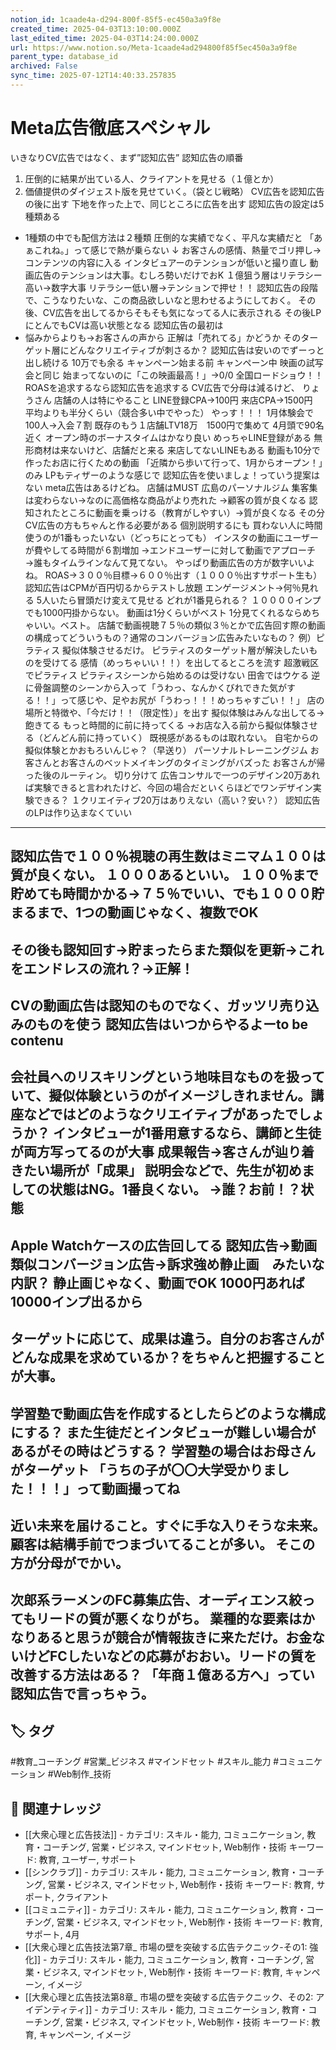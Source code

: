 ```yaml
---
notion_id: 1caade4a-d294-800f-85f5-ec450a3a9f8e
created_time: 2025-04-03T13:10:00.000Z
last_edited_time: 2025-04-03T14:24:00.000Z
url: https://www.notion.so/Meta-1caade4ad294800f85f5ec450a3a9f8e
parent_type: database_id
archived: False
sync_time: 2025-07-12T14:40:33.257835
---
```


# Meta広告徹底スペシャル

いきなりCV広告ではなく、まず”認知広告”
認知広告の順番
1. 圧倒的に結果が出ている人、クライアントを見せる（１億とか）
1. 価値提供のダイジェスト版を見せていく。（袋とじ戦略）
CV広告を認知広告の後に出す
下地を作った上で、同じところに広告を出す
認知広告の設定は5種類ある
- 1種類の中でも配信方法は２種類
圧倒的な実績でなく、平凡な実績だと
「あぁこれね。」って感じで熱が乗らない
↓
お客さんの感情、熱量でゴリ押し→コンテンツの内容に入る
インタビュアーのテンションが低いと撮り直し
動画広告のテンションは大事。むしろ勢いだけでおK
１億狙う層はリテラシー高い→数字大事
リテラシー低い層→テンションで押せ！！
認知広告の段階で、こうなりたいな、この商品欲しいなと思わせるようにしておく。
その後、CV広告を出してるからそもそも気になってる人に表示される
その後LPにとんでもCVは高い状態となる
認知広告の最初は
- 悩みからよりも→お客さんの声から
正解は「売れてる」かどうか
そのターゲット層にどんなクリエイティブが刺さるか？
認知広告は安いのでずーっと出し続ける
10万でも余る
キャンペーン始まる前
キャンペーン中
映画の試写会と同じ
始まってないのに「この映画最高！」→0/0 全国ロードショウ！！
ROASを追求するなら認知広告を追求する
CV広告で分母は減るけど、
りょうさん
店舗の人は特にやること
LINE登録CPA→100円
来店CPA→1500円　平均よりも半分くらい（競合多い中でやった）
やっす！！！
1月体験会で100人→入会７割
既存のもう１店舗LTV18万　1500円で集めて
4月頭で90名近く
オープン時のボーナスタイムはかなり良い
めっちゃLINE登録がある
無形商材は来ないけど、店舗だと来る
来店してないLINEもある
動画も10分で作ったお店に行くための動画
「近隣から歩いて行って、1月からオープン！」のみ
LPもティザーのような感じで
認知広告を使いましょ！っていう提案はない
meta広告はあるけどね。
店舗はMUST
広島のパーソナルジム
集客集は変わらない→なのに高価格な商品がより売れた
→顧客の質が良くなる
認知されたところに動画を乗っける（教育がしやすい）→質が良くなる
その分CV広告の方もちゃんと作る必要がある
個別説明するにも
買わない人に時間使うのが1番もったいない（どっちにとっても）
インスタの動画にユーザーが費やしてる時間が６割増加
→エンドユーザーに対して動画でアプローチ
→誰もタイムラインなんて見てない。
やっぱり動画広告の方が数字いいよね。
ROAS→３００％目標→６００％出す（１０００％出すサポート生も）
認知広告はCPMが百円切るからテストし放題
エンゲージメント→何％見れる
5人いたら冒頭だけ変えて見せる
どれが1番見られる？
１００００インプでも1000円掛からない。
動画は1分くらいがベスト
1分見てくれるならめちゃいい。ベスト。
店舗で動画視聴７５％の類似３％とかで広告回す際の動画の構成ってどういうもの？通常のコンバージョン広告みたいなもの？
例）ピラティス
擬似体験させるだけ。
ピラティスのターゲット層が解決したいものを受けてる
感情（めっちゃいい！！）を出してるところを流す
超激戦区でピラティス
ピラティスシーンから始めるのは受けない
田舎ではウケる
逆に骨盤調整のシーンから入って「うわっ、なんかくびれできた気がする！！」って感じや、足やお尻が「うわっ！！！めっちゃすごい！！」
店の場所と特徴や、「今だけ！！（限定性）」を出す
擬似体験はみんな出してる→飽きてる
もっと時間的に前に持ってくる
→お店な入る前から擬似体験させる（どんどん前に持っていく）
既視感があるものは取れない。
自宅からの擬似体験とかおもろいんじゃ？（早送り）
パーソナルトレーニングジム
お客さんとお客さんのベットメイキングのタイミングがバズった
お客さんが帰った後のルーティン。
切り分けて
広告コンサルで一つのデザイン20万あれば実験できると言われたけど、今回の場合だといくらほどでワンデザイン実験できる？
１クリエイティブ20万はありえない（高い？安い？）
認知広告のLPは作り込まなくていい
---
認知広告で１００％視聴の再生数はミニマム１００は質が良くない。
１０００あるといい。
１００％まで貯めても時間かかる→７５％でいい、でも１０００貯まるまで、1つの動画じゃなく、複数でOK
---
その後も認知回す→貯まったらまた類似を更新→これをエンドレスの流れ？→正解！
---
CVの動画広告は認知のものでなく、ガッツリ売り込みのものを使う
認知広告はいつからやるよーto be contenu
---
会社員へのリスキリングという地味目なものを扱っていて、擬似体験というのがイメージしきれません。講座などではどのようなクリエイティブがあったでしょうか？
インタビューが1番用意するなら、講師と生徒が両方写ってるのが大事
成果報告→客さんが辿り着きたい場所が「成果」
説明会などで、先生が初めましての状態はNG。1番良くない。
→誰？お前！？状態
---
Apple Watchケースの広告回してる
認知広告→動画　類似コンバージョン広告→訴求強め静止画　みたいな内訳？
静止画じゃなく、動画でOK
1000円あれば10000インプ出るから
---
ターゲットに応じて、成果は違う。自分のお客さんがどんな成果を求めているか？をちゃんと把握することが大事。
---
学習塾で動画広告を作成するとしたらどのような構成にする？
また生徒だとインタビューが難しい場合があるがその時はどうする？
学習塾の場合はお母さんがターゲット
「うちの子が〇〇大学受かりました！！！」って動画撮ってね
---
近い未来を届けること。すぐに手な入りそうな未来。
顧客は結構手前でつまづいてることが多い。
そこの方が分母がでかい。
---
次郎系ラーメンのFC募集広告、オーディエンス絞ってもリードの質が悪くなりがち。
業種的な要素はかなりあると思うが競合が情報抜きに来ただけ。お金ないけどFCしたいなどの応募がおおい。リードの質を改善する方法はある？
「年商１億ある方へ」ってい認知広告で言っちゃう。
---

## 🏷️ タグ
#教育_コーチング #営業_ビジネス #マインドセット #スキル_能力 #コミュニケーション #Web制作_技術

## 🔗 関連ナレッジ
- [[大衆心理と広告技法]] - カテゴリ: スキル・能力, コミュニケーション, 教育・コーチング, 営業・ビジネス, マインドセット, Web制作・技術 キーワード: 教育, ユーザー, サポート
- [[シンクラブ]] - カテゴリ: スキル・能力, コミュニケーション, 教育・コーチング, 営業・ビジネス, マインドセット, Web制作・技術 キーワード: 教育, サポート, クライアント
- [[コミュニティ]] - カテゴリ: スキル・能力, コミュニケーション, 教育・コーチング, 営業・ビジネス, マインドセット, Web制作・技術 キーワード: 教育, サポート, 4月
- [[大衆心理と広告技法第7章_ 市場の壁を突破する広告テクニック-その1: 強化]] - カテゴリ: スキル・能力, コミュニケーション, 教育・コーチング, 営業・ビジネス, マインドセット, Web制作・技術 キーワード: 教育, キャンペーン, イメージ
- [[大衆心理と広告技法第8章_ 市場の壁を突破する広告テクニック、その2: アイデンティティ]] - カテゴリ: スキル・能力, コミュニケーション, 教育・コーチング, 営業・ビジネス, マインドセット, Web制作・技術 キーワード: 教育, キャンペーン, イメージ
